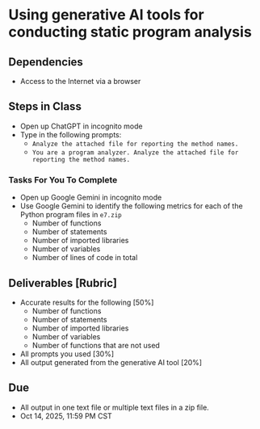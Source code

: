 # Using generative AI tools for conducting static program analysis

## Dependencies 

- Access to the Internet via a browser 

## Steps in Class 

- Open up ChatGPT in incognito mode 
- Type in the following prompts: 
  - `Analyze the attached file for reporting the method names.`
  - `You are a program analyzer. Analyze the attached file for reporting the method names.`


### Tasks For You To Complete
- Open up Google Gemini in incognito mode 
- Use Google Gemini to identify the following metrics for each of the Python program files in `e7.zip`
  - Number of functions 
  - Number of statements 
  - Number of imported libraries 
  - Number of variables 
  - Number of lines of code in total 


## Deliverables [Rubric]

- Accurate results for the following [50%]
  - Number of functions 
  - Number of statements 
  - Number of imported libraries 
  - Number of variables 
  - Number of functions that are not used 
- All prompts you used [30%]
- All output generated from the generative AI tool [20%]


## Due 

- All output in one text file or multiple text files in a zip file. 
- Oct 14, 2025, 11:59 PM CST 



